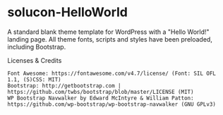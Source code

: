 # solucon-HelloWorld
A standard blank theme template for WordPress with a "Hello World!" landing page. All theme fonts, scripts and styles have been preloaded, including Bootstrap.




Licenses & Credits

    Font Awesome: https://fontawesome.com/v4.7/license/ (Font: SIL OFL 1.1, (S)CSS: MIT)
    Bootstrap: http://getbootstrap.com | https://github.com/twbs/bootstrap/blob/master/LICENSE (MIT)
    WP Bootstrap Navwalker by Edward McIntyre & William Patton: https://github.com/wp-bootstrap/wp-bootstrap-navwalker (GNU GPLv3)
